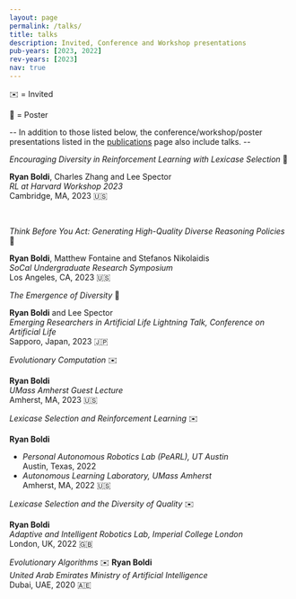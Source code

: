```yaml
---
layout: page
permalink: /talks/
title: talks
description: Invited, Conference and Workshop presentations
pub-years: [2023, 2022]
rev-years: [2023]
nav: true
---
```

:envelope: = Invited

:pushpin: = Poster

-- In addition to those listed below, the conference/workshop/poster presentations listed in the [publications](/publications) page also include talks. --

*Encouraging Diversity in Reinforcement Learning with Lexicase Selection* :pushpin:

**Ryan Boldi**, Charles Zhang and Lee Spector   
*RL at Harvard Workshop 2023*\
Cambridge, MA, 2023 :us:

&nbsp;

*Think Before You Act: Generating High-Quality Diverse Reasoning Policies* :pushpin:

**Ryan Boldi**, Matthew Fontaine and Stefanos Nikolaidis   
*SoCal Undergraduate Research Symposium*\
Los Angeles, CA, 2023 :us:

*The Emergence of Diversity*  :briefcase:

**Ryan Boldi** and Lee Spector  
*Emerging Researchers in Artificial Life Lightning Talk, Conference on Artificial Life*\
Sapporo, Japan, 2023 :jp:

*Evolutionary Computation* :envelope:

**Ryan Boldi**  
*UMass Amherst Guest Lecture*\
Amherst, MA, 2023 :us:

*Lexicase Selection and Reinforcement Learning* :envelope:

**Ryan Boldi**  
- *Personal Autonomous Robotics Lab (PeARL), UT Austin*\
Austin, Texas, 2022    
- *Autonomous Learning Laboratory, UMass Amherst*\
Amherst, MA, 2022 :us:


*Lexicase Selection and the Diversity of Quality* :envelope:

**Ryan Boldi**  
*Adaptive and Intelligent Robotics Lab, Imperial College London*\
London, UK, 2022 :uk:


*Evolutionary Algorithms* :envelope:
**Ryan Boldi**  
*United Arab Emirates Ministry of Artificial Intelligence*\
Dubai, UAE, 2020 :united_arab_emirates: